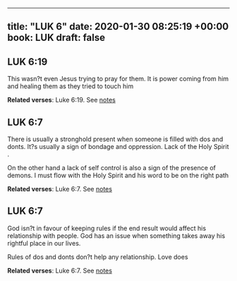 
---
title: "LUK 6"
date: 2020-01-30 08:25:19 +00:00
book: LUK
draft: false
---

## LUK 6:19

This wasn?t even Jesus trying to pray for them. It is power coming from him and healing them as they tried to touch him

**Related verses**: Luke 6:19. See [notes](https://my.bible.com/notes/3353066868793139394)


## LUK 6:7

There is usually a stronghold present when someone is filled with dos and donts. It?s usually a sign of bondage and oppression. Lack of the Holy Spirit .

On the other hand a lack of self control is also a sign of the presence of demons. I must flow with the Holy Spirit and his word to be on the right path

**Related verses**: Luke 6:7. See [notes](https://my.bible.com/notes/3351805290919748323)


## LUK 6:7

God isn?t in favour of keeping rules if the end result would affect his relationship with people. God has an issue when something takes away his rightful place in our lives.

Rules of dos and donts don?t help any relationship. Love does

**Related verses**: Luke 6:7. See [notes](https://my.bible.com/notes/3351799612494832285)

